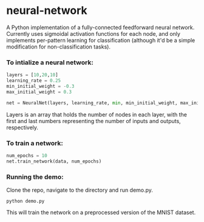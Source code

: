 # neural-network
A Python implementation of a fully-connected feedforward neural network. Currently uses sigmoidal activation functions for each node, and only implements per-pattern learning for classification (although it'd be a simple modification for non-classification tasks).

### To intialize a neural network:
```python
layers = [10,20,10]
learning_rate = 0.25
min_initial_weight = -0.3
max_initial_weight = 0.3

net = NeuralNet(layers, learning_rate, min, min_initial_weight, max_initial_weight)
```
Layers is an array that holds the number of nodes in each layer, with the first and last numbers representing the number of inputs and outputs, respectively.

### To train a network:
```python
num_epochs = 10
net.train_network(data, num_epochs)
```

### Running the demo:
Clone the repo, navigate to the directory and run demo.py. 
```
python demo.py
```
This will train the network on a preprocessed version of the MNIST dataset.
